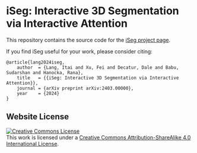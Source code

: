 # iSeg: Interactive 3D Segmentation via Interactive Attention

This repository contains the source code for the [iSeg project page](https://threedle.github.io/iSeg/).

If you find iSeg useful for your work, please consider citing:
```
@article{lang2024iseg,
    author  = {Lang, Itai and Xu, Fei and Decatur, Dale and Babu, Sudarshan and Hanocka, Rana},
    title   = {{iSeg: Interactive 3D Segmentation via Interactive Attention}},
    journal = {arXiv preprint arXiv:2403.00000},
    year    = {2024}
}
```

## Website License
<a rel="license" href="http://creativecommons.org/licenses/by-sa/4.0/"><img alt="Creative Commons License" style="border-width:0" src="https://i.creativecommons.org/l/by-sa/4.0/88x31.png" /></a><br />This work is licensed under a <a rel="license" href="http://creativecommons.org/licenses/by-sa/4.0/">Creative Commons Attribution-ShareAlike 4.0 International License</a>.
